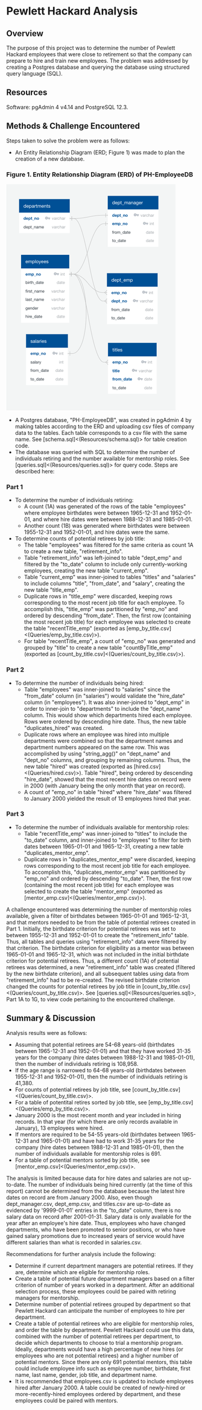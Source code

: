 # Pewlett Hackard Analysis

## Overview
The purpose of this project was to determine the number of Pewlett Hackard employees that were close to retirement so that the company can prepare to hire and train new employees. The problem was addressed by creating a Postgres database and querying the database using structured query language (SQL). 

## Resources
Software: pgAdmin 4 v4.14 and PostgreSQL 12.3.

## Methods & Challenge Encountered
Steps taken to solve the problem were as follows:
- An Entity Relationship Diagram (ERD; Figure 1) was made to plan the creation of a new database. 

### Figure 1. Entity Relationship Diagram (ERD) of PH-EmployeeDB
![EmployeeDB.png](Resources/EmployeeDB.png)

- A Postgres database, "PH-EmployeeDB", was created in pgAdmin 4 by making tables according to the ERD and uploading csv files of company data to the tables. Each table corresponds to a csv file with the same name. See [schema.sql]<(Resources/schema.sql)> for table creation code.
- The database was queried with SQL to determine the number of individuals retiring and the number available for mentorship roles. See [queries.sql]<(Resources/queries.sql)> for query code. Steps are described here:

### Part 1
- To determine the number of individuals retiring:
    - A count (1A) was generated of the rows of the table "employees" where employee birthdates were between 1965-12-31 and 1952-01-01, and where hire dates were between 1988-12-31 and 1985-01-01. 
    - Another count (1B) was generated where birthdates were between 1955-12-31 and 1952-01-01, and hire dates were the same. 
- To determine counts of potential retirees by job title:
    - The table "employees" was filtered for the same criteria as count 1A to create a new table, "retirement_info".
    - Table "retirement_info" was left-joined to table "dept_emp" and filtered by the "to_date" column to include only currently-working employees, creating the new table "current_emp".
    - Table "current_emp" was inner-joined to tables "titles" and "salaries" to include columns "title", "from_date", and "salary", creating the new table "title_emp".
    - Duplicate rows in "title_emp" were discarded, keeping rows corresponding to the most recent job title for each employee. To accomplish this, "title_emp" was partitioned by "emp_no" and ordered by descending "from_date". Then, the first row (containing the most recent job title) for each employee was selected to create the table "recentTitle_emp" (exported as [emp_by_title.csv]<(Queries/emp_by_title.csv)>). 
    - For table "recentTitle_emp", a count of "emp_no" was generated and grouped by "title" to create a new table "countByTitle_emp" (exported as [count_by_title.csv]<(Queries/count_by_title.csv)>).

### Part 2
- To determine the number of individuals being hired:
    - Table "employees" was inner-joined to "salaries" since the "from_date" column (in "salaries") would validate the "hire_date" column (in "employees"). It was also inner-joined to "dept_emp" in order to inner-join to "departments" to include the "dept_name" column. This would show which departments hired each employee. Rows were ordered by descending hire date. Thus, the new table "duplicates_hired" was created. 
    - Duplicate rows where an employee was hired into multiple departments were combined so that the department names and department numbers appeared on the same row. This was accomplished by using "string_agg()" on "dept_name" and "dept_no" columns, and grouping by remaining columns. Thus, the new table "hired" was created (exported as [hired.csv]<(Queries/hired.csv)>). Table "hired", being ordered by descending "hire_date", showed that the most recent hire dates on record were in 2000 (with January being the only month that year on record).
    - A count of "emp_no" in table "hired" where "hire_date" was filtered to January 2000 yielded the result of 13 employees hired that year. 

### Part 3
- To determine the number of individuals available for mentorship roles:
    - Table "recentTitle_emp" was inner-joined to "titles" to include the "to_date" column, and inner-joined to "employees" to filter for birth dates between 1965-01-01 and 1965-12-31, creating a new table "duplicates_mentor_emp".
    - Duplicate rows in "duplicates_mentor_emp" were discarded, keeping rows corresponding to the most recent job title for each employee. To accomplish this, "duplicates_mentor_emp" was partitioned by "emp_no" and ordered by descending "to_date". Then, the first row (containing the most recent job title) for each employee was selected to create the table "mentor_emp" (exported as [mentor_emp.csv]<(Queries/mentor_emp.csv)>). 

A challenge encountered was determining the number of mentorship roles available, given a filter of birthdates between 1965-01-01 and 1965-12-31, and that mentors needed to be from the table of potential retirees created in Part 1. Initially, the birthdate criterion for potential retirees was set to between 1955-12-31 and 1952-01-01 to create the "retirement_info" table. Thus, all tables and queries using "retirement_info" data were filtered by that criterion. The birthdate criterion for eligibility as a mentor was between 1965-01-01 and 1965-12-31, which was not included in the initial birthdate criterion for potential retirees. Thus, a different count (1A) of potential retirees was determined, a new "retirement_info" table was created (filtered by the new birthdate criterion), and all subsequent tables using data from "retirement_info" had to be re-created. The revised birthdate criterion changed the counts for potential retirees by job title in [count_by_title.csv]<(Queries/count_by_title.csv)>. See [queries.sql]<(Resources/queries.sql)>, Part 1A to 1G, to view code pertaining to the encountered challenge.

## Summary & Discussion
Analysis results were as follows:
- Assuming that potential retirees are 54-68 years-old (birthdates between 1965-12-31 and 1952-01-01) and that they have worked 31-35 years for the company (hire dates between 1988-12-31 and 1985-01-01), then the number of individuals retiring is 108,958.
- If the age range is narrowed to 64-68 years-old (birthdates between 1955-12-31 and 1952-01-01), then the number of individuals retiring is 41,380.
- For counts of potential retirees by job title, see [count_by_title.csv]<(Queries/count_by_title.csv)>.
- For a table of potentital retires sorted by job title, see [emp_by_title.csv]<(Queries/emp_by_title.csv)>.
- January 2000 is the most recent month and year included in hiring records. In that year (for which there are only records available in January), 13 employees were hired.
- If mentors are required to be 54-55 years-old (birthdates between 1965-12-31 and 1965-01-01) and have had to work 31-35 years for the company (hire dates between 1988-12-31 and 1985-01-01), then the number of individuals available for mentorship roles is 691.
- For a table of potential mentors sorted by job title, see [mentor_emp.csv]<(Queries/mentor_emp.csv)>. 

The analysis is limited because data for hire dates and salaries are not up-to-date. The number of individuals being hired currently (at the time of this report) cannot be determined from the database because the latest hire dates on record are from January 2000. Also, even though dept_manager.csv, dept_emp.csv, and titles.csv are up-to-date as evidenced by '9999-01-01' entries in the "to_date" column, there is no salary data on record after 2001-01-31. Salary data is only available for the year after an employee's hire date. Thus, employees who have changed departments, who have been promoted to senior positions, or who have gained salary promotions due to increased years of service would have different salaries than what is recorded in salaries.csv.

Recommendations for further analysis include the following:
- Determine if current department managers are potential retirees. If they are, determine which are eligible for mentorship roles.
- Create a table of potential future department managers based on a filter criterion of number of years worked in a department. After an additional selection process, these employees could be paired with retiring managers for mentorship. 
- Determine number of potential retirees grouped by department so that Pewlett Hackard can anticipate the number of employees to hire per department. 
- Create a table of potential retirees who are eligible for mentorship roles, and order the table by department. Pewlett Hackard could use this data, combined with the number of potential retirees per department, to decide which departments to choose to trial a mentorship program. Ideally, departments would have a high percentage of new hires (or employees who are not potential retirees) and a higher number of potential mentors. Since there are only 691 potential mentors, this table could include employee info such as employee number, birthdate, first name, last name, gender, job title, and department name.
- It is recommended that employees.csv is updated to include employees hired after January 2000. A table could be created of newly-hired or more-recently-hired employees ordered by department, and these employees could be paired with mentors. 